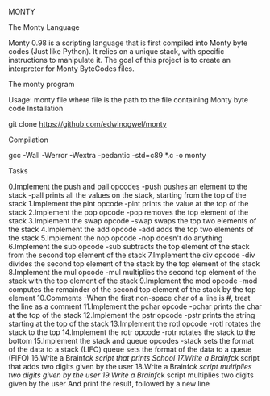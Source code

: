 MONTY

The Monty Language

Monty 0.98 is a scripting language that is first compiled into Monty byte codes (Just like Python).
It relies on a unique stack, with specific instructions to manipulate it. The goal of this project is to
create an interpreter for Monty ByteCodes files.







The monty program

Usage: monty file
where file is the path to the file containing Monty byte code
Installation

git clone https://github.com/edwinogwel/monty

Compilation

gcc -Wall -Werror -Wextra -pedantic -std=c89 *.c -o monty

Tasks

0.Implement the push and pall opcodes
-push pushes an element to the stack
-pall prints all the values on the stack, starting from the top of the stack
1.Implement the pint opcode
-pint prints the value at the top of the stack
2.Implement the pop opcode
-pop removes the top element of the stack
3.Implement the swap opcode
-swap swaps the top two elements of the stack
4.Implement the add opcode
-add adds the top two elements of the stack
5.Implement the nop opcode
-nop doesn't do anything
6.Implement the sub opcode
-sub subtracts the top element of the stack from the second top element of the stack
7.Implement the div opcode
-div divides the second top element of the stack by the top element of the stack
8.Implement the mul opcode
-mul multiplies the second top element of the stack with the top element of the stack
9.Implement the mod opcode
-mod computes the remainder of the second top element of the stack by the top element
10.Comments
-When the first non-space char of a line is #, treat the line as a comment
11.Implement the pchar opcode
-pchar prints the char at the top of the stack
12.Implement the pstr opcode
-pstr prints the string starting at the top of the stack
13.Implement the rotl opcode
-rotl rotates the stack to the top
14.Implement the rotr opcode
-rotr rotates the stack to the bottom
15.Implement the stack and queue opcodes
-stack sets the format of the data to a stack (LIFO)
queue sets the format of the data to a queue (FIFO)
16.Write a Brainf*ck script that prints School
17.Write a Brainf*ck script that adds two digits given by the user
18.Write a Brainf*ck script multiplies two digits given by the user
19.Write a Brainf*ck script multiplies two digits given by the user
And print the result, followed by a new line
